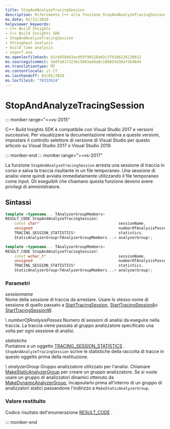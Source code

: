 ```yaml
---
title: StopAndAnalyzeTracingSession
description: Riferimento C++ alla funzione StopAndAnalyzeTracingSession di build Insights SDK.
ms.date: 02/12/2020
helpviewer_keywords:
- C++ Build Insights
- C++ Build Insights SDK
- StopAndAnalyzeTracingSession
- throughput analysis
- build time analysis
- vcperf.exe
ms.openlocfilehash: b1c605bb63ac093f90128a03c37b186226130912
ms.sourcegitcommit: 3e8fa01f323bc5043a48a0c18b855d38af3648d4
ms.translationtype: MT
ms.contentlocale: it-IT
ms.lasthandoff: 03/05/2020
ms.locfileid: "78332614"
---
```

# <a name="stopandanalyzetracingsession"></a>StopAndAnalyzeTracingSession

::: moniker range="<=vs-2015"

C++ Build Insights SDK è compatibile con Visual Studio 2017 e versioni successive. Per visualizzare la documentazione relativa a queste versioni, impostare il controllo selettore di versione di Visual Studio per questo articolo su Visual Studio 2017 o Visual Studio 2019.

::: moniker-end
::: moniker range=">=vs-2017"

La funzione `StopAndAnalyzeTracingSession` arresta una sessione di traccia in corso e salva la traccia risultante in un file temporaneo. Una sessione di analisi viene quindi avviata immediatamente utilizzando il file temporaneo come input. Gli eseguibili che chiamano questa funzione devono avere privilegi di amministratore.

## <a name="syntax"></a>Sintassi

```cpp
template <typename... TAnalyzerGroupMembers>
RESULT_CODE StopAndAnalyzeTracingSession(
    const char*                                   sessionName,
    unsigned                                      numberOfAnalysisPasses,
    TRACING_SESSION_STATISTICS*                   statistics,
    StaticAnalyzerGroup<TAnalyzerGroupMembers...> analyzerGroup);

template <typename... TAnalyzerGroupMembers>
RESULT_CODE StopAndAnalyzeTracingSession(
    const wchar_t*                                sessionName,
    unsigned                                      numberOfAnalysisPasses,
    TRACING_SESSION_STATISTICS*                   statistics,
    StaticAnalyzerGroup<TAnalyzerGroupMembers...> analyzerGroup);
```

### <a name="parameters"></a>Parametri

*sessionname*\
Nome della sessione di traccia da arrestare. Usare lo stesso nome di sessione di quello passato a [StartTracingSession](start-tracing-session.md), [StartTracingSessionA](start-tracing-session-a.md)o [StartTracingSessionW](start-tracing-session-w.md).

\ *numberOfAnalysisPasses*
Numero di sessioni di analisi da eseguire nella traccia. La traccia viene passata al gruppo analizzatore specificato una volta per ogni sessione di analisi.

*statistiche*\
Puntatore a un oggetto [TRACING_SESSION_STATISTICS](../other-types/tracing-session-statistics-struct.md) . `StopAndAnalyzeTracingSession` scrive le statistiche della raccolta di tracce in questo oggetto prima della restituzione.

\ *analyzerGroup*
Gruppo analizzatore utilizzato per l'analisi. Chiamare [MakeStaticAnalyzerGroup](make-static-analyzer-group.md) per creare un gruppo analizzatore. Se si vuole usare un gruppo di analizzatori dinamici ottenuto da [MakeDynamicAnalyzerGroup](make-dynamic-analyzer-group.md), incapsularlo prima all'interno di un gruppo di analizzatori statici passandone l'indirizzo a `MakeStaticAnalyzerGroup`.

### <a name="return-value"></a>Valore restituito

Codice risultato dell'enumerazione [RESULT_CODE](../other-types/result-code-enum.md) .

::: moniker-end
